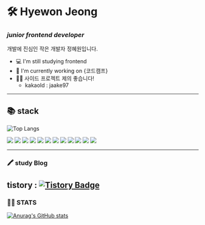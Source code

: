 # 🛠 Hyewon Jeong
### _junior frontend developer_
개발에 진심인 작은 개발자 정혜원입니다.
- 💻  I'm still studying frontend 
- 🏢  I'm currently working on {코드캠프}
- 👍🏻  사이드 프로젝트 제의 좋습니다!
  - kakaoId : jaake97
---
## 📚 stack
![Top Langs](https://github-readme-stats.vercel.app/api/top-langs/?username=wonny-won&layout=compact)

<img src="https://img.shields.io/badge/badge/html-E34F26?style=flat-square&logo=html5&logoColor=white"/>  <img src="https://img.shields.io/badge/css-1572B6?style=flat-square&logo=css3&logoColor=white"/> <img src="https://img.shields.io/badge/JavaScript-F7DF1E?style=flat-square&logo=javascript&logoColor=white"/>  <img src="https://img.shields.io/badge/React-61DAFB?style=flat-square&logo=react&logoColor=white"/> <img src="https://img.shields.io/badge/Next.js-000000?style=flat-square&logo=next.js&logoColor=white"/> <img src="https://img.shields.io/badge/TypeScript-3178C6?style=flat-square&logo=typescript&logoColor=white"/> <img src="https://img.shields.io/badge/StyledComponent-DB7093?style=flat-square&logo=styled-components&logoColor=white"/> <img src="https://img.shields.io/badge/GraphQL-E10098?style=flat-square&logo=graphql&logoColor=white"/> <img src="https://img.shields.io/badge/ApolloClient-311C87?style=flat-square&logo=apollographql&logoColor=white"/> <img src="https://img.shields.io/badge/docker-2496ED?style=flat-square&logo=docker&logoColor=white"/> <img src="https://img.shields.io/badge/AWS-232F3E?style=flat-square&logo=amazonaws&logoColor=white"/> <img src="https://img.shields.io/badge/Firebase-FFCA28?style=flat-square&logo=firebase&logoColor=white"/> 


---
### 🖍 study Blog 
tistory : <a href="https://dev-raccoon-man.tistory.com/m/">![Tistory Badge](https://img.shields.io/badge/📘%20Study%20Blog-eb531f?style=flat&logoColor=white)</a>
---

### 👏🏻  STATS 

[![Anurag's GitHub stats](https://github-readme-stats.vercel.app/api?username=wonny-won)](https://github.com/wonny-won/github-readme-stats)

